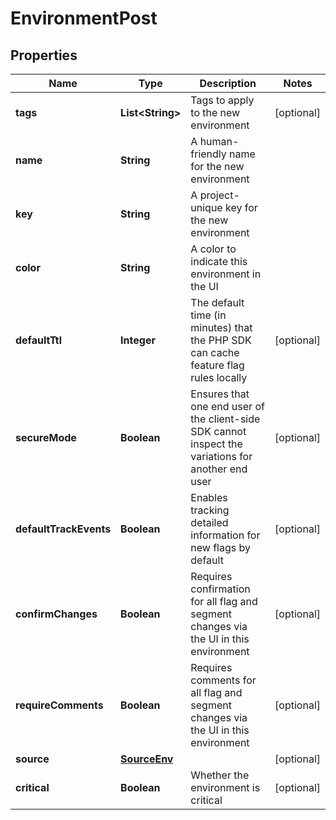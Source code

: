 

# EnvironmentPost


## Properties

| Name | Type | Description | Notes |
|------------ | ------------- | ------------- | -------------|
|**tags** | **List&lt;String&gt;** | Tags to apply to the new environment |  [optional] |
|**name** | **String** | A human-friendly name for the new environment |  |
|**key** | **String** | A project-unique key for the new environment |  |
|**color** | **String** | A color to indicate this environment in the UI |  |
|**defaultTtl** | **Integer** | The default time (in minutes) that the PHP SDK can cache feature flag rules locally |  [optional] |
|**secureMode** | **Boolean** | Ensures that one end user of the client-side SDK cannot inspect the variations for another end user |  [optional] |
|**defaultTrackEvents** | **Boolean** | Enables tracking detailed information for new flags by default |  [optional] |
|**confirmChanges** | **Boolean** | Requires confirmation for all flag and segment changes via the UI in this environment |  [optional] |
|**requireComments** | **Boolean** | Requires comments for all flag and segment changes via the UI in this environment |  [optional] |
|**source** | [**SourceEnv**](SourceEnv.md) |  |  [optional] |
|**critical** | **Boolean** | Whether the environment is critical |  [optional] |



